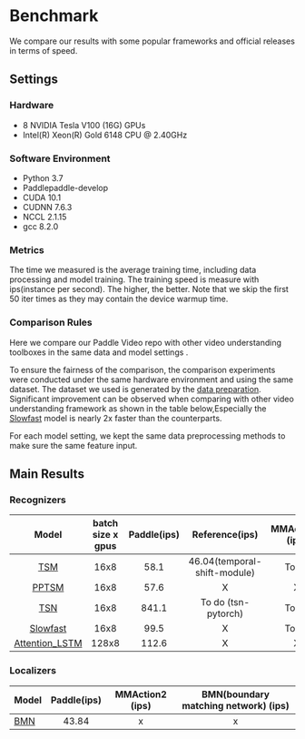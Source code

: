 # Benchmark

We compare our results with some popular frameworks and official releases in terms of speed.

## Settings
### Hardware

- 8 NVIDIA Tesla V100 (16G) GPUs
- Intel(R) Xeon(R) Gold 6148 CPU @ 2.40GHz

### Software Environment

- Python 3.7
- Paddlepaddle-develop
- CUDA 10.1
- CUDNN 7.6.3
- NCCL 2.1.15
- gcc 8.2.0

### Metrics
The time we measured is the average training time, including data processing and model training.
The training speed is measure with ips(instance per second). The higher, the better. Note that we skip the first 50 iter times as they may contain the device warmup time.

### Comparison Rules

Here we compare our Paddle Video repo with other video understanding toolboxes in the same data and model settings
.
 
To ensure the fairness of the comparison, the comparison experiments were conducted under the same hardware environment and using the same dataset. The dataset we used is generated by the [data preparation](./dataset/k400.md). 
Significant improvement can be observed when comparing with other video understanding framework as shown in the table below,Especially the [Slowfast](../../configs/recognition/slowfast/slowfast.yaml) model is nearly 2x faster than the counterparts. 

For each model setting, we kept the same data preprocessing methods to make sure the same feature input.

## Main Results
### Recognizers

| Model | batch size x gpus | Paddle(ips) | Reference(ips) | MMAction2 (ips)  | PySlowFast (ips)|
| :------: | :-------------------:|:---------------:|:---------------: | :---------------:  |:---------------: |
| [TSM](../../configs/recognition/tsm/tsm.yaml) | 16x8 | 58.1 | 46.04(temporal-shift-module) | To do | X |
| [PPTSM](../../configs/recognition/tsm/pptsm.yaml) | 16x8 |  57.6 | X |    X   | X |
| [TSN](../../configs/recognition/tsn/tsn.yaml) | 16x8 |  841.1 |  To do (tsn-pytorch) | To do | X | 
| [Slowfast](../../configs/recogntion/slowfast/slowfast.yaml)| 16x8 | 99.5 | X | To do | 43.2 |
| [Attention_LSTM](../../configs/recognition/attention_lstm/attention_lstm.yaml) |  128x8  | 112.6  | X | X | X |

### Localizers

| Model | Paddle(ips) |MMAction2 (ips) |BMN(boundary matching network) (ips)|
| :--- | :---------------: | :-------------------------------------: | :-------------------------------------: |
| [BMN](../../configs/localization/bmn.yaml)  | 43.84 | x | x |
